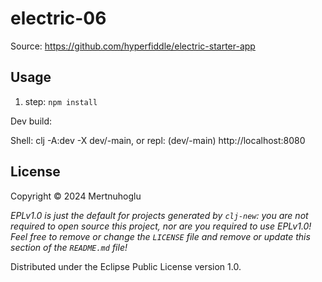 # electric-06

Source: https://github.com/hyperfiddle/electric-starter-app

## Usage

1. step: `npm install`

Dev build:

Shell: clj -A:dev -X dev/-main, or repl: (dev/-main)
http://localhost:8080

## License

Copyright © 2024 Mertnuhoglu

_EPLv1.0 is just the default for projects generated by `clj-new`: you are not_
_required to open source this project, nor are you required to use EPLv1.0!_
_Feel free to remove or change the `LICENSE` file and remove or update this_
_section of the `README.md` file!_

Distributed under the Eclipse Public License version 1.0.
